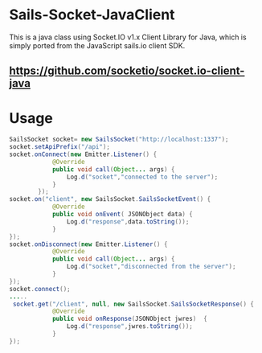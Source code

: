 # Sails-Socket-JavaClient
This is a java class  using Socket.IO v1.x Client Library for Java, which is simply ported from the  JavaScript sails.io client SDK.

## https://github.com/socketio/socket.io-client-java


# Usage
```java
SailsSocket socket= new SailsSocket("http://localhost:1337");
socket.setApiPrefix("/api");
socket.onConnect(new Emitter.Listener() {
            @Override
            public void call(Object... args) {
                Log.d("socket","connected to the server");
            }
        });
socket.on("client", new SailsSocket.SailsSocketEvent() {
            @Override
            public void onEvent( JSONObject data) {
                Log.d("response",data.toString());
            }
});
socket.onDisconnect(new Emitter.Listener() {
            @Override
            public void call(Object... args) {
                Log.d("socket","disconnected from the server");
            }
});
socket.connect();
.....
 socket.get("/client", null, new SailsSocket.SailsSocketResponse() {
            @Override
            public void onResponse(JSONObject jwres)  {
                Log.d("response",jwres.toString());
            }
});
```
